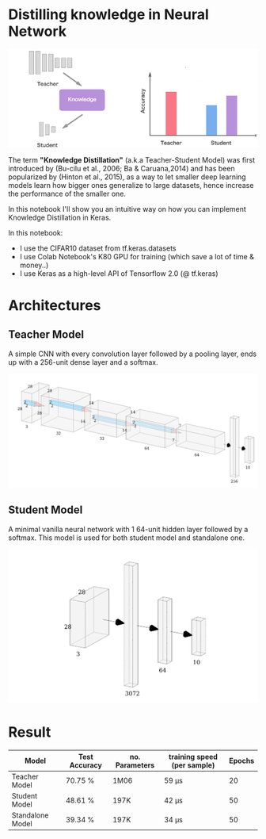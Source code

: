 # Distilling knowledge in Neural Network

![img](img/knowledge-distillation.png)

The term **"Knowledge Distillation"** (a.k.a Teacher-Student Model) was first introduced by (Bu-cilu et al., 2006; Ba & Caruana,2014) and has been popularized by (Hinton et al., 2015), as a way to let smaller deep learning models learn how bigger ones generalize to large datasets, hence increase the performance of the smaller one.

In this notebook I'll show you an intuitive way on how you can implement Knowledge Distillation in Keras. 

In this notebook:

- I use the CIFAR10 dataset from tf.keras.datasets
- I use Colab Notebook's K80 GPU for training (which save a lot of time & money..)
- I use Keras as a high-level API of Tensorflow 2.0 (@ tf.keras)
# Architectures

## Teacher Model

A simple CNN with every convolution layer followed by a pooling layer, ends up with a 256-unit dense layer and a softmax.

![img](/img/teacher-model.png)



## Student Model

A minimal vanilla neural network with 1 64-unit hidden layer followed by a softmax. This model is used for both student model and standalone one.

![img](/img/student-model.png)

# Result

| Model            | Test Accuracy | no. Parameters | training speed (per sample) | Epochs |
| ---------------- | ------------- | -------------- | --------------------------- | ------ |
| Teacher Model    | 70.75 %       | 1M06           | 59 μs                       | 20     |
| Student Model    | 48.61 %       | 197K           | 42 μs                       | 50     |
| Standalone Model | 39.34 %       | 197K           | 34 μs                       | 50     |
